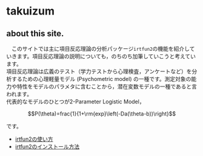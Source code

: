 # takuizum

## about this site.

　このサイトでは主に項目反応理論の分析パッケージ`irtfun2`の機能を紹介していきます。項目反応理論の説明についても，のちのち加筆していこうと考えています。  
 項目反応理論は広義のテスト（学力テストから心理検査，アンケートなど）を分析するための心理軽量モデル (Psychometric model) の一種です。測定対象の能力や特性をモデルのパラメタに含むことから，潜在変数モデルの一種であると言われます。  
 代表的なモデルのひとつが2-Parameter Logistic Model，
```math
P(\theta)=frac{1}{1+\rm{exp}\left(-Da(\theta-b))\right}
```
です。


 - [irtfun2の使い方](20190118_introduction_to_irtfun2)
 - [irtfun2のインストール方法](20180118_install_irtfun2)
